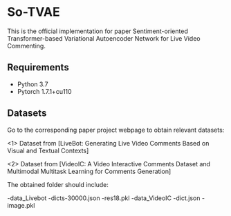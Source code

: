 # So-TVAE
This is the official implementation for paper Sentiment-oriented Transformer-based Variational Autoencoder Network for Live Video Commenting.

## Requirements
* Python 3.7
* Pytorch 1.7.1+cu110 

## Datasets

Go to the corresponding paper project webpage to obtain relevant datasets:

<1> Dataset from [LiveBot: Generating Live Video Comments Based on Visual and Textual Contexts]

<2> Dataset from [VideoIC: A Video Interactive Comments Dataset and Multimodal Multitask Learning for Comments Generation]

The obtained folder should include:

-data_Livebot
 -dicts-30000.json
 -res18.pkl
-data_VideoIC
 -dict.json
 -image.pkl
